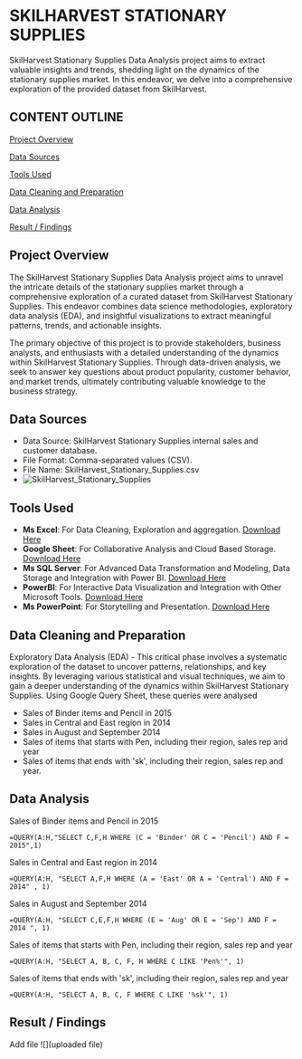 # SKILHARVEST STATIONARY SUPPLIES
SkilHarvest Stationary Supplies Data Analysis project aims to extract valuable insights and trends, shedding light on the dynamics of the stationary supplies market.
In this endeavor, we delve into a comprehensive exploration of the provided dataset from SkilHarvest.

## CONTENT OUTLINE

[Project Overview](#project-overview)

[Data Sources](#data-sources)

[Tools Used](#tools-used)

[Data Cleaning and Preparation](#data-cleaning-and-preparation)

[Data Analysis](#data-analysis)

[Result / Findings](#result-findings)

## Project Overview
The SkilHarvest Stationary Supplies Data Analysis project aims to unravel the intricate details of the stationary supplies market through a comprehensive exploration of a curated dataset from SkilHarvest Stationary Supplies. This endeavor combines data science methodologies, exploratory data analysis (EDA), and insightful visualizations to extract meaningful patterns, trends, and actionable insights.

The primary objective of this project is to provide stakeholders, business analysts, and enthusiasts with a detailed understanding of the dynamics within SkilHarvest Stationary Supplies. Through data-driven analysis, we seek to answer key questions about product popularity, customer behavior, and market trends, ultimately contributing valuable knowledge to the business strategy.

## Data Sources
- Data Source: SkilHarvest Stationary Supplies internal sales and customer database.
- File Format: Comma-separated values (CSV).
- File Name: SkilHarvest_Stationary_Supplies.csv
- ![SkilHarvest_Stationary_Supplies](SkilHarvest_Stationary_Supplies)

## Tools Used
- **Ms Excel**: For Data Cleaning, Exploration and aggregation. [Download Here](https://www.microsoft.com/excel)
- **Google Sheet**: For Collaborative Analysis and Cloud Based Storage. [Download Here](https://www.google.com/sheets/about/)
- **Ms SQL Server**: For Advanced Data Transformation and Modeling, Data Storage and Integration with Power BI. [Download Here](https://www.microsoft.com/en-us/sql-server/sql-server-downloads)
- **PowerBI**: For Interactive Data Visualization and Integration with Other Microsoft Tools. [Download Here](https://powerbi.microsoft.com)
- **Ms PowerPoint**: For Storytelling and Presentation. [Download Here](https://www.microsoft.com/PowerPoint)
  
## Data Cleaning and Preparation
Exploratory Data Analysis (EDA) - This critical phase involves a systematic exploration of the dataset to uncover patterns, relationships, and key insights. By leveraging various statistical and visual techniques, we aim to gain a deeper understanding of the dynamics within SkilHarvest Stationary Supplies.
Using Google Query Sheet, these queries were analysed
- Sales of Binder items and Pencil in 2015
- Sales in Central and East region in 2014
- Sales in August and September 2014
- Sales of items that starts with Pen, including their region, sales rep and year
- Sales of items that ends with 'sk', including their region, sales rep and year.
  


## Data Analysis
Sales of Binder items and Pencil in 2015
```
=QUERY(A:H,"SELECT C,F,H WHERE (C = 'Binder' OR C = 'Pencil') AND F = 2015",1)
```
Sales in Central and East region in 2014
```
=QUERY(A:H, "SELECT A,F,H WHERE (A = 'East' OR A = 'Central') AND F = 2014" , 1)
```
Sales in August and September 2014
```
=QUERY(A:H, "SELECT C,E,F,H WHERE (E = 'Aug' OR E = 'Sep') AND F = 2014 ", 1)
```
Sales of items that starts with Pen, including their region, sales rep and year
```
=QUERY(A:H, "SELECT A, B, C, F, H WHERE C LIKE 'Pen%'", 1)
```
Sales of items that ends with 'sk', including their region, sales rep and year
```
=QUERY(A:H, "SELECT A, B, C, F WHERE C LIKE '%sk'", 1)
```

## Result / Findings
Add file
![](uploaded file)

